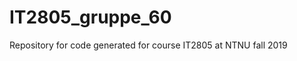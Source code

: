 # IT2805_gruppe_60
Repository for code generated for course IT2805 at NTNU fall 2019
<!DOCTYPE html>
<html>

<head>
</head>
<body>
</body>
</html>
